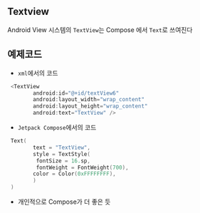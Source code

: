 ## Textview
Android View 시스템의 ```TextView```는 Compose 에서 ```Text```로 쓰여진다

## 예제코드
+ ```xml```에서의 코드
```kotlin
 <TextView
        android:id="@+id/textView6"
        android:layout_width="wrap_content"
        android:layout_height="wrap_content"
        android:text="TextView" />
```
+ ```Jetpack Compose```에서의 코드
```kotlin
 Text(
        text = "TextView",
        style = TextStyle(
         fontSize = 16.sp,
         fontWeight = FontWeight(700),
        color = Color(0xFFFFFFFF),
        )
 )
```

+ 개인적으로 Compose가 더 좋은 듯